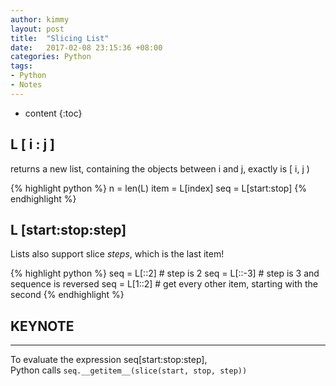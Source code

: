 ```yaml
---
author: kimmy
layout: post
title:  "Slicing List"
date:   2017-02-08 23:15:36 +08:00
categories: Python
tags:
- Python
- Notes
---
```


* content
{:toc}



## L [ i : j ]
returns a new list, containing the objects between i and j, exactly is [ i, j )

{% highlight python %}
n = len(L)
item = L[index]
seq = L[start:stop]
{% endhighlight %}

## L [start:stop:step]
Lists also support slice *steps*, which is the last item!

{% highlight python %}
seq = L[::2]  # step is 2
seq = L[::-3] # step is 3 and sequence is reversed
seq = L[1::2] # get every other item, starting with the second
{% endhighlight %}

## KEYNOTE
---
To evaluate the expression seq[start:stop:step],    
Python calls `seq.__getitem__(slice(start, stop, step))`
